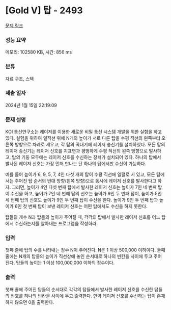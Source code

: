 # [Gold V] 탑 - 2493 

[문제 링크](https://www.acmicpc.net/problem/2493) 

### 성능 요약

메모리: 102580 KB, 시간: 856 ms

### 분류

자료 구조, 스택

### 제출 일자

2024년 1월 15일 22:19:09

### 문제 설명

<p>KOI 통신연구소는 레이저를 이용한 새로운 비밀 통신 시스템 개발을 위한 실험을 하고 있다. 실험을 위하여 일직선 위에 N개의 높이가 서로 다른 탑을 수평 직선의 왼쪽부터 오른쪽 방향으로 차례로 세우고, 각 탑의 꼭대기에 레이저 송신기를 설치하였다. 모든 탑의 레이저 송신기는 레이저 신호를 지표면과 평행하게 수평 직선의 왼쪽 방향으로 발사하고, 탑의 기둥 모두에는 레이저 신호를 수신하는 장치가 설치되어 있다. 하나의 탑에서 발사된 레이저 신호는 가장 먼저 만나는 단 하나의 탑에서만 수신이 가능하다. </p>

<p>예를 들어 높이가 6, 9, 5, 7, 4인 다섯 개의 탑이 수평 직선에 일렬로 서 있고, 모든 탑에서는 주어진 탑 순서의 반대 방향(왼쪽 방향)으로 동시에 레이저 신호를 발사한다고 하자. 그러면, 높이가 4인 다섯 번째 탑에서 발사한 레이저 신호는 높이가 7인 네 번째 탑이 수신을 하고, 높이가 7인 네 번째 탑의 신호는 높이가 9인 두 번째 탑이, 높이가 5인 세 번째 탑의 신호도 높이가 9인 두 번째 탑이 수신을 한다. 높이가 9인 두 번째 탑과 높이가 6인 첫 번째 탑이 보낸 레이저 신호는 어떤 탑에서도 수신을 하지 못한다.</p>

<p>탑들의 개수 N과 탑들의 높이가 주어질 때, 각각의 탑에서 발사한 레이저 신호를 어느 탑에서 수신하는지를 알아내는 프로그램을 작성하라. </p>

### 입력 

 <p>첫째 줄에 탑의 수를 나타내는 정수 N이 주어진다. N은 1 이상 500,000 이하이다. 둘째 줄에는 N개의 탑들의 높이가 직선상에 놓인 순서대로 하나의 빈칸을 사이에 두고 주어진다. 탑들의 높이는 1 이상 100,000,000 이하의 정수이다.</p>

### 출력 

 <p>첫째 줄에 주어진 탑들의 순서대로 각각의 탑들에서 발사한 레이저 신호를 수신한 탑들의 번호를 하나의 빈칸을 사이에 두고 출력한다. 만약 레이저 신호를 수신하는 탑이 존재하지 않으면 0을 출력한다.</p>

